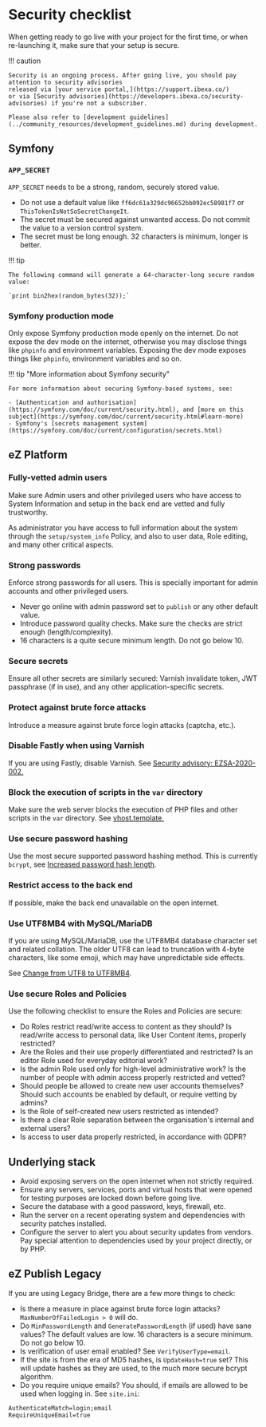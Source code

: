 # Security checklist

When getting ready to go live with your project for the first time, or when re-launching it,
make sure that your setup is secure.

!!! caution

    Security is an ongoing process. After going live, you should pay attention to security advisories
    released via [your service portal,](https://support.ibexa.co/)
    or via [Security advisories](https://developers.ibexa.co/security-advisories) if you're not a subscriber.
    
    Please also refer to [development guidelines](../community_resources/development_guidelines.md) during development.

## Symfony

### `APP_SECRET`

`APP_SECRET` needs to be a strong, random, securely stored value.

- Do not use a default value like `ff6dc61a329dc96652bb092ec58981f7` or `ThisTokenIsNotSoSecretChangeIt`.
- The secret must be secured against unwanted access. Do not commit the value to a version control system.
- The secret must be long enough. 32 characters is minimum, longer is better.

!!! tip
    
    The following command will generate a 64-character-long secure random value:
    
    `print bin2hex(random_bytes(32));`

### Symfony production mode

Only expose Symfony production mode openly on the internet.
Do not expose the dev mode on the internet, otherwise you may disclose things like `phpinfo` and environment variables.
Exposing the dev mode exposes things like `phpinfo`, environment variables and so on.

!!! tip "More information about Symfony security"

    For more information about securing Symfony-based systems, see:
    
    - [Authentication and authorisation](https://symfony.com/doc/current/security.html), and [more on this subject](https://symfony.com/doc/current/security.html#learn-more)
    - Symfony's [secrets management system](https://symfony.com/doc/current/configuration/secrets.html)

## eZ Platform

### Fully-vetted admin users

Make sure Admin users and other privileged users who have access to System Information and setup in the back end
are vetted and fully trustworthy.

As administrator you have access to full information about the system through the `setup/system_info` Policy,
and also to user data, Role editing, and many other critical aspects.

### Strong passwords

Enforce strong passwords for all users. 
This is specially important for admin accounts and other privileged users.

- Never go online with admin password set to `publish` or any other default value.
- Introduce password quality checks. Make sure the checks are strict enough (length/complexity).
- 16 characters is a quite secure minimum length. Do not go below 10.

### Secure secrets

Ensure all other secrets are similarly secured: Varnish invalidate token, JWT passphrase (if in use),
and any other application-specific secrets.

### Protect against brute force attacks

Introduce a measure against brute force login attacks (captcha, etc.).

### Disable Fastly when using Varnish

If you are using Fastly, disable Varnish.
See [Security advisory: EZSA-2020-002.](https://developers.ibexa.co/security-advisories/ezsa-2020-002-unauthorised-cache-purge-with-misconfigured-fastly)

### Block the execution of scripts in the `var` directory

Make sure the web server blocks the execution of PHP files and other scripts in the `var` directory.
See [vhost.template.](https://github.com/ezsystems/ezplatform/blob/master/doc/apache2/vhost.template#L80)

### Use secure password hashing

Use the most secure supported password hashing method.
This is currently `bcrypt`, see [Increased password hash length](../updating/5_update_1.13.md#increased-password-hash-length).

### Restrict access to the back end

If possible, make the back end unavailable on the open internet.

### Use UTF8MB4 with MySQL/MariaDB

If you are using MySQL/MariaDB, use the UTF8MB4 database character set and related collation.
The older UTF8 can lead to truncation with 4-byte characters, like some emoji, which may have unpredictable side effects.

See [Change from UTF8 to UTF8MB4](../updating/5_update_2.2.md#change-from-utf8-to-utf8mb4).

### Use secure Roles and Policies

Use the following checklist to ensure the Roles and Policies are secure:

- Do Roles restrict read/write access to content as they should? Is read/write access to personal data, like User Content items, properly restricted?
- Are the Roles and their use properly differentiated and restricted? Is an editor Role used for everyday editorial work?
- Is the admin Role used only for high-level administrative work? Is the number of people with admin access properly restricted and vetted?
- Should people be allowed to create new user accounts themselves? Should such accounts be enabled by default, or require vetting by admins?
- Is the Role of self-created new users restricted as intended?
- Is there a clear Role separation between the organisation's internal and external users?
- Is access to user data properly restricted, in accordance with GDPR?

## Underlying stack

- Avoid exposing servers on the open internet when not strictly required.
- Ensure any servers, services, ports and virtual hosts that were opened for testing purposes are locked down before going live.
- Secure the database with a good password, keys, firewall, etc.
- Run the server on a recent operating system and dependencies with security patches installed.
- Configure the server to alert you about security updates from vendors.
Pay special attention to dependencies used by your project directly, or by PHP.

## eZ Publish Legacy

If you are using Legacy Bridge, there are a few more things to check:

- Is there a measure in place against brute force login attacks? `MaxNumberOfFailedLogin > 0` will do.
- Do `MinPasswordLength` and `GeneratePasswordLength` (if used) have sane values? The default values are low.
16 characters is a secure minimum. Do not go below 10.
- Is verification of user email enabled? See `VerifyUserType=email`.
- If the site is from the era of MD5 hashes, is `UpdateHash=true` set?
This will update hashes as they are used, to the much more secure bcrypt algorithm.
- Do you require unique emails? You should, if emails are allowed to be used when logging in. See `site.ini`:

```
AuthenticateMatch=login;email
RequireUniqueEmail=true
```
